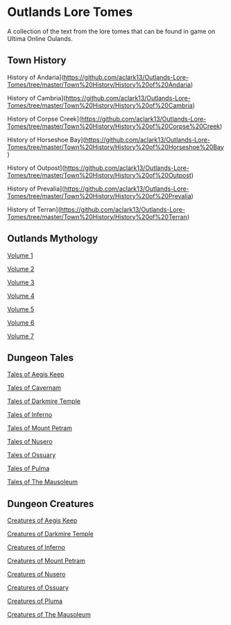 # Outlands Lore Tomes

A collection of the text from the lore tomes that can be found in game on Ultima Online Oulands.

## Town History

History of Andaria](https://github.com/aclark13/Outlands-Lore-Tomes/tree/master/Town%20History/History%20of%20Andaria)

History of Cambria](https://github.com/aclark13/Outlands-Lore-Tomes/tree/master/Town%20History/History%20of%20Cambria)

History of Corpse Creek](https://github.com/aclark13/Outlands-Lore-Tomes/tree/master/Town%20History/History%20of%20Corpse%20Creek)

History of Horseshoe Bay](https://github.com/aclark13/Outlands-Lore-Tomes/tree/master/Town%20History/History%20of%20Horseshoe%20Bay)

History of Outpost](https://github.com/aclark13/Outlands-Lore-Tomes/tree/master/Town%20History/History%20of%20Outpost)

History of Prevalia](https://github.com/aclark13/Outlands-Lore-Tomes/tree/master/Town%20History/History%20of%20Prevalia)

History of Terran](https://github.com/aclark13/Outlands-Lore-Tomes/tree/master/Town%20History/History%20of%20Terran)

## Outlands Mythology

[Volume 1](https://github.com/aclark13/Outlands-Lore-Tomes/tree/master/Outlands%20Mythology/Volume%201)

[Volume 2](https://github.com/aclark13/Outlands-Lore-Tomes/tree/master/Outlands%20Mythology/Volume%202)

[Volume 3](https://github.com/aclark13/Outlands-Lore-Tomes/tree/master/Outlands%20Mythology/Volume%203)

[Volume 4](https://github.com/aclark13/Outlands-Lore-Tomes/tree/master/Outlands%20Mythology/Volume%204)

[Volume 5](https://github.com/aclark13/Outlands-Lore-Tomes/tree/master/Outlands%20Mythology/Volume%205)

[Volume 6](https://github.com/aclark13/Outlands-Lore-Tomes/tree/master/Outlands%20Mythology/Volume%206)

[Volume 7](https://github.com/aclark13/Outlands-Lore-Tomes/tree/master/Outlands%20Mythology/Volume%207)

## Dungeon Tales

[Tales of Aegis Keep](https://github.com/aclark13/Outlands-Lore-Tomes/tree/master/Dungeon%20Tales/Tales%20of%20Aegis%20Keep)

[Tales of Cavernam](https://github.com/aclark13/Outlands-Lore-Tomes/tree/master/Dungeon%20Tales/Tales%20of%20Cavernam)

[Tales of Darkmire Temple](https://github.com/aclark13/Outlands-Lore-Tomes/tree/master/Dungeon%20Tales/Tales%20of%20Darkmire%20Temple)

[Tales of Inferno](https://github.com/aclark13/Outlands-Lore-Tomes/tree/master/Dungeon%20Tales/Tales%20of%20Inferno)

[Tales of Mount Petram](https://github.com/aclark13/Outlands-Lore-Tomes/tree/master/Dungeon%20Tales/Tales%20of%20Mount%20Petram)

[Tales of Nusero](https://github.com/aclark13/Outlands-Lore-Tomes/tree/master/Dungeon%20Tales/Tales%20of%20Nusero)

[Tales of Ossuary](https://github.com/aclark13/Outlands-Lore-Tomes/tree/master/Dungeon%20Tales/Tales%20of%20Ossuary)

[Tales of Pulma](https://github.com/aclark13/Outlands-Lore-Tomes/tree/master/Dungeon%20Tales/Tales%20of%20Pulma)

[Tales of The Mausoleum](https://github.com/aclark13/Outlands-Lore-Tomes/tree/master/Dungeon%20Tales/Tales%20of%20The%20Mausoleum)

## Dungeon Creatures

[Creatures of Aegis Keep](https://github.com/aclark13/Outlands-Lore-Tomes/tree/master/Dungeon%20Creatures/Creatures%20of%20Aegis%20Keep)

[Creatures of Darkmire Temple](https://github.com/aclark13/Outlands-Lore-Tomes/tree/master/Dungeon%20Creatures/Creatures%20of%20Darkmire%20Temple)

[Creatures of Inferno](https://github.com/aclark13/Outlands-Lore-Tomes/tree/master/Dungeon%20Creatures/Creatures%20of%20Inferno)

[Creatures of Mount Petram](https://github.com/aclark13/Outlands-Lore-Tomes/tree/master/Dungeon%20Creatures/Creatures%20of%20Mount%20Petram)

[Creatures of Nusero](https://github.com/aclark13/Outlands-Lore-Tomes/tree/master/Dungeon%20Creatures/Creatures%20of%20Nusero)

[Creatures of Ossuary](https://github.com/aclark13/Outlands-Lore-Tomes/tree/master/Dungeon%20Creatures/Creatures%20of%20Ossuary)

[Creatures of Pluma](https://github.com/aclark13/Outlands-Lore-Tomes/tree/master/Dungeon%20Creatures/Creatures%20of%20Pluma)

[Creatures of The Mausoleum](https://github.com/aclark13/Outlands-Lore-Tomes/tree/master/Dungeon%20Creatures/Creatures%20of%20The%20Mausoleum)

